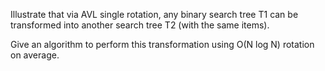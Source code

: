 Illustrate that via AVL single rotation, any binary search tree T1 can be
transformed into another search tree T2 (with the same items).

Give an algorithm to perform this transformation using O(N log N) rotation on average.
